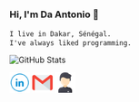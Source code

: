 ### Hi, I'm Da Antonio 👋

    I live in Dakar, Sénégal.
    I've always liked programming.


<!--
**daantonio27/daantonio27** is a ✨ _special_ ✨ repository because its `README.md` (this file) appears on your GitHub profile.

Here are some ideas to get you started:

- 🔭 I’m currently working on ...
- 🌱 I’m currently learning ...
- 👯 I’m looking to collaborate on ...
- 🤔 I’m looking for help with ...
- 💬 Ask me about ...
- 📫 How to reach me: ...
- 😄 Pronouns: ...
- ⚡ Fun fact: ...
-->

  ![GitHub Stats](https://github-readme-stats.vercel.app/api?username=daantonio27&theme=radical)
 <p align="left">
    <a href = "https://www.linkedin.com/in/daantonioco/"><img src = "https://github.com/harshalrj25/MasterAssetsRepo/blob/master/linkedInLogo.svg" width="36"                  height="36"/></a>
    <a href = "mailto:daantonioc3@gmail.com"><img src = "https://github.com/harshalrj25/MasterAssetsRepo/blob/master/gmail.svg" width="36"                  height="36"/></a>
    <a href = "https://daantonio.netlify.app/"><img src = "https://github.com/harshalrj25/MasterAssetsRepo/blob/master/man.png" width="36"                  height="36"/></a>
    </p>
    </p>
    </p>
